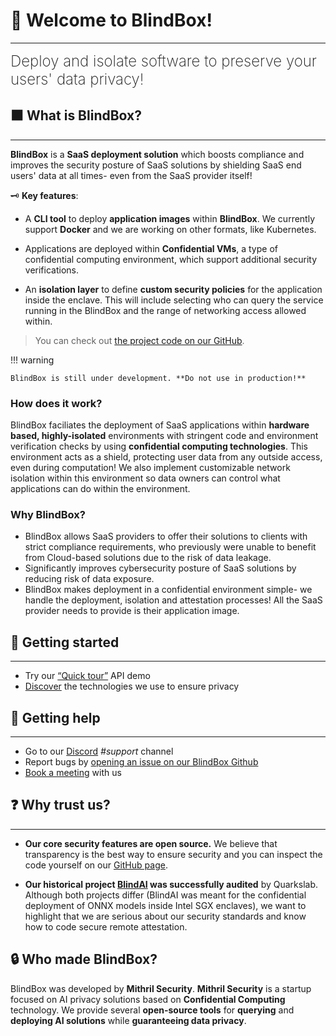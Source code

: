 # 👋 Welcome to BlindBox!
________________________________________________________

<font size="5"><span style="font-weight: 200">
Deploy and isolate software to preserve your users' data privacy!
</font></span>

## ⬛ What is BlindBox?
________________________________________________________
**BlindBox** is a **SaaS deployment solution** which boosts compliance and improves the security posture of SaaS solutions by shielding SaaS end users' data at all times- even from the SaaS provider itself!

🗝️ **Key features**:

+ A **CLI tool** to deploy **application images** within **BlindBox**. We currently support **Docker** and we are working on other formats, like Kubernetes.

+ Applications are deployed within **Confidential VMs**, a type of confidential computing environment, which support additional security verifications.

+ An **isolation layer** to define **custom security policies** for the application inside the enclave. This will include selecting who can query the service running in the BlindBox and the range of networking access allowed within.

> You can check out [the project code on our GitHub](https://github.com/mithril-security/blindbox/).

!!! warning
	
	BlindBox is still under development. **Do not use in production!**

### How does it work?

BlindBox faciliates the deployment of SaaS applications within **hardware based, highly-isolated** environments with stringent code and environment verification checks by using **confidential computing technologies**. This environment acts as a shield, protecting user data from any outside access, even during computation! We also implement customizable network isolation within this environment so data owners can control what applications can do within the environment.

### Why BlindBox?

+ BlindBox allows SaaS providers to offer their solutions to clients with strict compliance requirements, who previously were unable to benefit from Cloud-based solutions due to the risk of data leakage.
+ Significantly improves cybersecurity posture of SaaS solutions by reducing risk of data exposure.
+ BlindBox makes deployment in a confidential environment simple- we handle the deployment, isolation and attestation processes! All the SaaS provider needs to provide is their application image.

## 🚀 Getting started
________________________________________________________

- Try our [“Quick tour”](./docs/getting-started/quick-tour.ipynb) API demo
- [Discover](./docs/getting-started/confidential_computing.md) the technologies we use to ensure privacy

## 🙋 Getting help
________________________________________________________

- Go to our [Discord](https://discord.com/invite/TxEHagpWd4) *#support* channel
- Report bugs by [opening an issue on our BlindBox Github](https://github.com/mithril-security/blindbox/issues)
- [Book a meeting](https://calendly.com/contact-mithril-security/15mins?month=2022-11) with us

<!--
## 📚 How is the documentation structured?
____________________________________________
<!--
- [Tutorials](./docs/tutorials/core/installation.md) take you by the hand to install and run BlindBox. We recommend you start with the **[Quick tour](./docs/getting-started/quick-tour.ipynb)** and then move on to the other tutorials!  

- [Concepts](./docs/concepts/nitro-enclaves.md) guides discuss key topics and concepts at a high level. They provide useful background information and explanations, especially on cybersecurity.

- [How-to guides](./docs/how-to-guides/deploy-API-server.md) are recipes. They guide you through the steps involved in addressing key problems and use cases. They are more advanced than tutorials and assume some knowledge of how BlindBox works.

- [API Reference](https://blindai.mithrilsecurity.io/en/latest/blindai/client.html) contains technical references for BlindAI’s API machinery. They describe how it works and how to use it but assume you have a good understanding of key concepts.

- [Security](./docs/security/remote_attestation/) guides contain technical information for security engineers. They explain the threat models and other cybersecurity topics required to audit BlindBox's security standards.

- [Advanced](./docs/how-to-guides/build-from-sources/client/) guides are destined to developers wanting to dive deep into BlindBox and eventually collaborate with us to the open-source code.

- [Past Projects](./docs/past-projects/blindai) informs you of our past audited project BlindAI, of which BlindBox is the evolution. 
-->

## ❓ Why trust us?
___________________________

+ **Our core security features are open source.** We believe that transparency is the best way to ensure security and you can inspect the code yourself on our [GitHub page](https://github.com/mithril-security/blindbox).

+ **Our historical project [BlindAI](docs/past-projects/blindai.md) was successfully audited** by Quarkslab. Although both projects differ (BlindAI was meant for the confidential deployment of ONNX models inside Intel SGX enclaves), we want to highlight that we are serious about our security standards and know how to code secure remote attestation.

## 🔒 Who made BlindBox?

BlindBox was developed by **Mithril Security**. **Mithril Security** is a startup focused on AI privacy solutions based on **Confidential Computing** technology. We provide several **open-source tools** for **querying** and **deploying AI solutions** while **guaranteeing data privacy**.